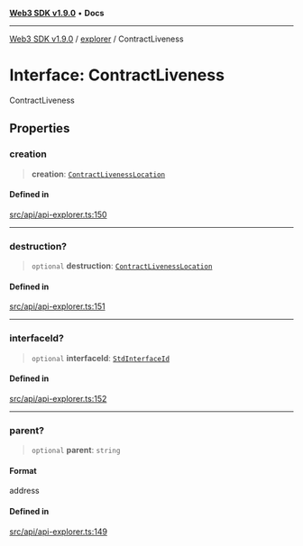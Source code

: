 [**Web3 SDK v1.9.0**](../../../README.md) • **Docs**

***

[Web3 SDK v1.9.0](../../../globals.md) / [explorer](../README.md) / ContractLiveness

# Interface: ContractLiveness

ContractLiveness

## Properties

### creation

> **creation**: [`ContractLivenessLocation`](ContractLivenessLocation.md)

#### Defined in

[src/api/api-explorer.ts:150](https://github.com/Mystic-Nayy/alephium-web3/blob/c1afd789a197ce5fe21f08c2965942090157c33d/packages/web3/src/api/api-explorer.ts#L150)

***

### destruction?

> `optional` **destruction**: [`ContractLivenessLocation`](ContractLivenessLocation.md)

#### Defined in

[src/api/api-explorer.ts:151](https://github.com/Mystic-Nayy/alephium-web3/blob/c1afd789a197ce5fe21f08c2965942090157c33d/packages/web3/src/api/api-explorer.ts#L151)

***

### interfaceId?

> `optional` **interfaceId**: [`StdInterfaceId`](../type-aliases/StdInterfaceId.md)

#### Defined in

[src/api/api-explorer.ts:152](https://github.com/Mystic-Nayy/alephium-web3/blob/c1afd789a197ce5fe21f08c2965942090157c33d/packages/web3/src/api/api-explorer.ts#L152)

***

### parent?

> `optional` **parent**: `string`

#### Format

address

#### Defined in

[src/api/api-explorer.ts:149](https://github.com/Mystic-Nayy/alephium-web3/blob/c1afd789a197ce5fe21f08c2965942090157c33d/packages/web3/src/api/api-explorer.ts#L149)

